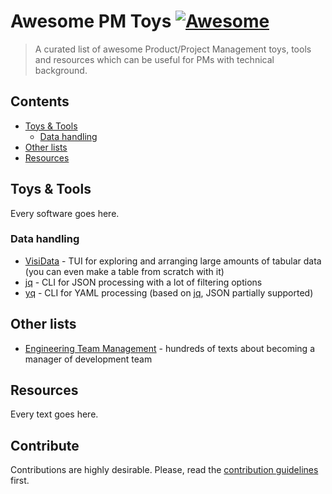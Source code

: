 # Awesome PM Toys [![Awesome](https://awesome.re/badge-flat.svg)](https://awesome.re)
> A curated list of awesome Product/Project Management toys, tools and resources which can be useful for PMs with technical background.


## Contents
- [Toys & Tools](#toys--tools)
  - [Data handling](#data-handling)
- [Other lists](#other-lists)
- [Resources](#resources)


## Toys & Tools
Every software goes here.
### Data handling
- [VisiData](https://github.com/saulpw/visidata) - TUI for exploring and arranging large amounts of tabular data (you can even make a table from scratch with it)
- [jq](https://github.com/stedolan/jq) - CLI for JSON processing with a lot of filtering options
- [yq](https://github.com/stedolan/jq) - CLI for YAML processing (based on [jq](https://github.com/stedolan/jq), JSON partially supported)

## Other lists
- [Engineering Team Management](https://github.com/kdeldycke/awesome-engineering-team-management) - hundreds of texts about becoming a manager of development team

## Resources
Every text goes here.

## Contribute

Contributions are highly desirable. Please, read the [contribution guidelines](contributing.md) first.
